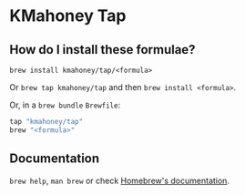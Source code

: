 # KMahoney Tap

## How do I install these formulae?

`brew install kmahoney/tap/<formula>`

Or `brew tap kmahoney/tap` and then `brew install <formula>`.

Or, in a `brew bundle` `Brewfile`:

```ruby
tap "kmahoney/tap"
brew "<formula>"
```

## Documentation

`brew help`, `man brew` or check [Homebrew's documentation](https://docs.brew.sh).
